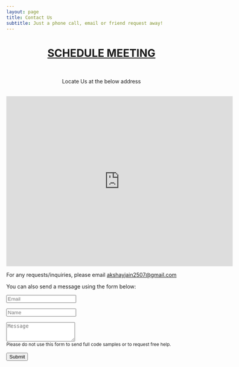 ```yaml
---
layout: page
title: Contact Us
subtitle: Just a phone call, email or friend request away!
---
```


<div style="text-align: center;">
<a href="https://calendly.com/csscpvtltd2020/meeting" class="schedule-btn actionbtn">
  <span class="far fa-calendar-check" aria-hidden="true"></span>
  <h1>SCHEDULE MEETING</h1>
</a>
  <br>
  <p>Locate Us at the below address</p>
  <br>
  <iframe src="https://www.google.com/maps/embed?pb=!1m18!1m12!1m3!1d3805.8924169029156!2d78.49019611425561!3d17.46486258803222!2m3!1f0!2f0!3f0!3m2!1i1024!2i768!4f13.1!3m3!1m2!1s0x3bcb9a65df6fd3b5%3A0x3d69e2667be8c112!2sDiamond%20Point%20Rd%2C%20Kiran%20Enclave%2C%20Bowenpally%2C%20Secunderabad%2C%20Telangana%20500009!5e0!3m2!1sen!2sin!4v1609401675890!5m2!1sen!2sin" width="600" height="450" frameborder="0" style="border:0;" allowfullscreen="" aria-hidden="false" tabindex="0"></iframe>
</div>

For any requests/inquiries, please email [akshayjain2507@gmail.com](mailto:akshayjain2507@gmail.com?subject=Inquiry)

You can also send a message using the form below:

<form action="https://formspree.io/dean@attalitech.com" method="POST" class="form" id="contact-form">
  <div class="row">
    <div class="col-6">
      <input type="email" name="_replyto" required="required" class="form-control input-lg" placeholder="Email" title="Email" style="margin-bottom: 15px;">
    </div>
    <div class="col-6">
      <input type="text" name="name" class="form-control input-lg" placeholder="Name" title="Name" style="margin-bottom: 15px;">
    </div>
  </div>
  <input type="hidden" name="_subject" value="New submission from attalitech.com">
  <textarea type="text" name="content" class="form-control input-lg" placeholder="Message" title="Message" required="required" rows="3"></textarea>
  <input type="text" name="_gotcha" style="display:none">
  <input type="hidden" name="_next" value="?message=Your message was sent successfully, thanks!" />
  
  <div style="font-size: 12px; margin-bottom: 15px;">Please do not use this form to send full code samples or to request free help.</div>
  
  <button type="submit" class="btn btn-lg btn-primary">Submit</button>
</form>

